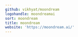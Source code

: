 ```yaml
---
github: vikhyat/moondream
logohandle: moondreamai
sort: moondream
title: moondream
website: 'https://moondream.ai/'
---
```


